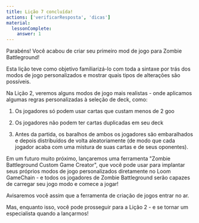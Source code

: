 ```yaml
---
title: Lição 7 concluída!
actions: ['verificarResposta', 'dicas']
material:
  lessonComplete:
    answer: 1
---
```


Parabéns! Você acabou de criar seu primeiro mod de jogo para Zombie Battleground!

Esta lição teve como objetivo familiarizá-lo com toda a sintaxe por trás dos modos de jogo personalizados e mostrar quais tipos de alterações são possíveis.

Na Lição 2, veremos alguns modos de jogo mais realistas - onde aplicamos algumas regras personalizadas à seleção de deck, como:

1. Os jogadores só podem usar cartas que custam menos de 2 goo

2. Os jogadores não podem ter cartas duplicadas em seu deck

3. Antes da partida, os baralhos de ambos os jogadores são embaralhados e depois distribuídos de volta aleatoriamente (de modo que cada jogador acaba com uma mistura de suas cartas e de seus oponentes).

Em um futuro muito próximo, lançaremos uma ferramenta "Zombie Battleground Custom Game Creator", que você pode usar para implantar seus próprios modos de jogo personalizados diretamente no Loom GameChain - e todos os jogadores de Zombie Battleground serão capazes de carregar seu jogo modo e comece a jogar!

Avisaremos você assim que a ferramenta de criação de jogos entrar no ar.

Mas, enquanto isso, você pode prosseguir para a Lição 2 - e se tornar um especialista quando a lançarmos!